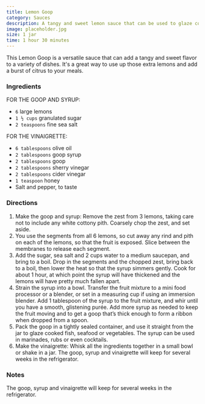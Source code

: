 ```yaml
---
title: Lemon Goop
category: Sauces
description: A tangy and sweet lemon sauce that can be used to glaze cooked fish, seafood or vegetables. The syrup can be used in marinades, rubs or even cocktails.
image: placeholder.jpg
size: 1 jar
time: 1 hour 30 minutes
---
```


This Lemon Goop is a versatile sauce that can add a tangy and sweet flavor to a variety of dishes. It's a great way to use up those extra lemons and add a burst of citrus to your meals.

### Ingredients

FOR THE GOOP AND SYRUP:

* `6` large lemons
* `1 ½ cups` granulated sugar
* `2 teaspoons` fine sea salt

FOR THE VINAIGRETTE:

* `6 tablespoons` olive oil
* `2 tablespoons` goop syrup
* `2 tablespoons` goop
* `2 tablespoons` sherry vinegar
* `2 tablespoons` cider vinegar
* `1 teaspoon` honey
* Salt and pepper, to taste

### Directions

1. Make the goop and syrup: Remove the zest from 3 lemons, taking care not to include any white cottony pith. Coarsely chop the zest, and set aside.
2. You use the segments from all 6 lemons, so cut away any rind and pith on each of the lemons, so that the fruit is exposed. Slice between the membranes to release each segment.
3. Add the sugar, sea salt and 2 cups water to a medium saucepan, and bring to a boil. Drop in the segments and the chopped zest, bring back to a boil, then lower the heat so that the syrup simmers gently. Cook for about 1 hour, at which point the syrup will have thickened and the lemons will have pretty much fallen apart.
4. Strain the syrup into a bowl. Transfer the fruit mixture to a mini food processor or a blender, or set in a measuring cup if using an immersion blender. Add 1 tablespoon of the syrup to the fruit mixture, and whir until you have a smooth, glistening purée. Add more syrup as needed to keep the fruit moving and to get a goop that’s thick enough to form a ribbon when dropped from a spoon.
5. Pack the goop in a tightly sealed container, and use it straight from the jar to glaze cooked fish, seafood or vegetables. The syrup can be used in marinades, rubs or even cocktails.
6. Make the vinaigrette: Whisk all the ingredients together in a small bowl or shake in a jar. The goop, syrup and vinaigrette will keep for several weeks in the refrigerator.

### Notes

The goop, syrup and vinaigrette will keep for several weeks in the refrigerator.
